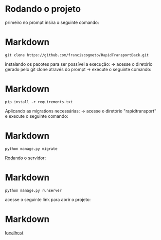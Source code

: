 # Rodando o projeto
primeiro no prompt insira o seguinte comando:
# Markdown
```
git clone https://github.com/franciscogneto/RapidTransportBack.git
```

instalando os pacotes para ser possível a execução:
-> acesse o diretório gerado pelo git clone através do prompt
-> execute o seguinte comando:

# Markdown
```
pip install -r requirements.txt
```

Aplicando as migrations necessárias:
-> acesse o diretório "rapidtransport" e execute o seguinte comando:
# Markdown
```
python manage.py migrate
```

Rodando o servidor:
# Markdown
```
python manage.py runserver
```

acesse o seguinte link para abrir o projeto: 
# Markdown

[localhost](http:127.0.0.1:8000)
